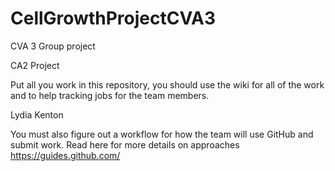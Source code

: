 # CellGrowthProjectCVA3
CVA 3 Group project

CA2 Project 

Put all you work in this repository, you should use the wiki for all of the work and to help tracking jobs for the team members.

Lydia Kenton

You must also figure out a workflow for how the team will use GitHub and submit work. Read here for more details on approaches https://guides.github.com/
